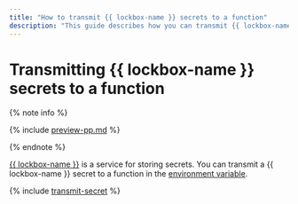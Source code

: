 ```yaml
---
title: "How to transmit {{ lockbox-name }} secrets to a function"
description: "This guide describes how you can transmit {{ lockbox-name }} secrets to a function."
---
```


# Transmitting {{ lockbox-name }} secrets to a function

{% note info %}

{% include [preview-pp.md](../../../_includes/preview-pp.md) %}

{% endnote %}

[{{ lockbox-name }}](../../../lockbox/) is a service for storing secrets. You can transmit a {{ lockbox-name }} secret to a function in the [environment variable](../../concepts/runtime/environment-variables.md#env).

{% include [transmit-secret](../../../_includes/functions/transmit-secret.md) %}
